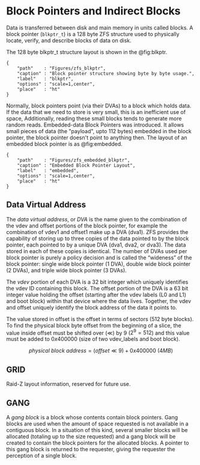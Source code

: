 # Block Pointers and Indirect Blocks

Data is transferred between disk and main memory in units called blocks.
A block pointer (`blkptr_t`) is a 128 byte ZFS structure used 
to physically locate, verify, and describe blocks of data on disk.

The 128 byte blkptr_t structure layout is shown in the @fig:blkptr.

```{.figure}
{
    "path"    : "Figures/zfs_blkptr",
    "caption" : "Block pointer structure showing byte by byte usage.",
    "label"   : "blkptr",
    "options" : "scale=1,center",
    "place"   : "ht"
}
```

Normally,
block pointers point (via their DVAs) to a block which holds data.
If the data that we need to store is very small,
this is an inefficient use of space,
Additionally, reading these small blocks tends to generate
more random reads.
Embedded-data Block Pointers was introduced.
It allows small pieces of data
(the "payload", upto 112 bytes) embedded in the block pointer,
the block pointer doesn't point to anything then.
The layout of an embedded block pointer is as @fig:embedded.

```{.figure}
{
    "path"    : "Figures/zfs_embedded_blkptr",
    "caption" : "Embedded Block Pointer Layout",
    "label"   : "embedded",
    "options" : "scale=1,center",
    "place"   : "ht"
}
```

## Data Virtual Address

The _data virtual address_, or _DVA_ is the name 
given to the combination of the vdev and offset portions of the block pointer,
for example the combination of vdev1 and offset1 make up a DVA (dva1).
ZFS provides the capability of storing up to three copies of the data pointed to by the block pointer,
each pointed to by a unique DVA (dva1, dva2, or dva3). 
The data stored in each of these copies is identical.
The number of DVAs used per block pointer is purely a policy decision
and is called the “wideness” of the block pointer:
single wide block pointer (1 DVA), 
double wide block pointer (2 DVAs), 
and triple wide block pointer (3 DVAs).

The _vdev_ portion of each DVA is a 32 bit integer 
which uniquely identifies the vdev ID containing this block. 
The offset portion of the DVA is a 63 bit integer value
holding the offset (starting after the vdev labels (L0 and L1) and boot block)
within that device where the data lives. 
Together, 
the vdev and offset uniquely identify the block address of the data it points to.

The value stored in offset is the offset in terms of sectors (512 byte blocks).
To find the physical block byte offset from the beginning of a slice,
the value inside offset must be shifted over ($\ll$) by $9$ ($2^9 =512$)
and this value must be added to $0x400000$
(size of two vdev_labels and boot block).

$$
physical\ block\ address = (\mathit{offset} \ll 9) + 0x400000~(4MB)
$$

## GRID

Raid-Z layout information, reserved for future use.

## GANG

A _gang block_ is a block whose contents contain block pointers. 
Gang blocks are used when the amount of space requested is not available in a contiguous block.
In a situation of this kind,
several smaller blocks will be allocated
(totaling up to the size requested) 
and a gang block will be created to contain the block pointers for the allocated blocks.
A pointer to this gang block is returned to the requester, 
giving the requester the perception of a single block.
